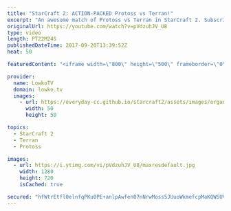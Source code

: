 ```yaml
---
title: "StarCraft 2: ACTION-PACKED Protoss vs Terran!"
excerpt: "An awesome match of Protoss vs Terran in StarCraft 2. Subscribe for more videos: http://lowko.tv/youtube More StarCraft 2 casts: https://goo.gl/C1yp8c  Both players are off-racing in this match. Essentially meaning that while they have a decent understanding of the game, their expertise may not be specifically"
originalUrl: https://youtube.com/watch?v=pVdzuhJV_U8
type: video
length: PT22M24S
publishedDateTime: 2017-09-20T13:39:52Z
heat: 50

featuredContent: "<iframe width=\"800\" height=\"500\" frameborder=\"0\" src=\"https://www.youtube.com/embed/pVdzuhJV_U8\" allow=\"accelerometer; autoplay; encrypted-media; gyroscope; picture-in-picture\" allowfullscreen></iframe>"

provider:
  name: LowkoTV
  domain: lowko.tv
  images:
    - url: https://everyday-cc.github.io/starcraft2/assets/images/organizations/lowko.tv-50x50.jpg
      width: 50
      height: 50

topics:
  - StarCraft 2
  - Terran
  - Protoss

images:
  - url: https://i.ytimg.com/vi/pVdzuhJV_U8/maxresdefault.jpg
    width: 1280
    height: 720
    isCached: true

secured: "hfWtrEtfl0elnfqPKu0PE+anlpAwfen07nNrwMoss5JUuoWkmefcpMaKQWSUVzyQwHy5Akr2Jgm/vBqmjdJDM/LnUp1pRenn7tpANZuRkbufLWydu2XGagu2UUhC3G49gGFJQyGGSph9J7/62OBZRqrN7J01Ufe74CkGXndwGWwDQkSs9UCeSMLcN4XyQO8ovvDy5hQ+NA9vfjPXyuPftUmqtPIEH7QfvbBkbOaKWTia6DGAxvRxM+eLel6nK/U5Pv0ftn3fUmfE+Yfr80OY4rT6YVkNrMZI0q8Ai91xIYQxIJzCqhSj3J/R61vhX4XMnc/uBDNMWsu8BCMcLvDyV7eywG9nDGOH9W+tGRC3qMbEsiR4V1vs9uiUPyAZaSA4Bnxbv/ua5cvS4S2Mvotnl08l8w4QlyERmZLdCq9bla4=;eNWG2qsXS/755ePIzyEvxw=="
---
```


